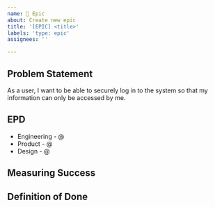 ```yaml
---
name: 💠 Epic
about: Create new epic
title: '[EPIC] <title>'
labels: 'type: epic'
assignees: ''

---
```


## Problem Statement
As a user, I want to be able to securely log in to the system so that my information can only be accessed by me.
<!-- 
- [ ] As a [role], I want to [benefit] which [solves]
- [ ] As a user, I want to be able to securely log in to the system so that my information can only be accessed by me.
-->

## EPD

* Engineering - @<user>
* Product - @<user>
* Design - @<user>

## Measuring Success

<!-- 
To determine success, we'd like to measure:

* The impact on x
  * Goal: y
* The impact on y
  * Goal: z
-->
  
## Definition of Done
<!-- 
- [ ] Acceptance criteria met
- [ ] Non-Functional requirements met
- [ ] End-to-end integration completed
- [ ] Regression tests pass
-->
